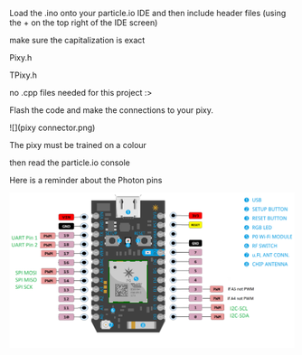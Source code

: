 Load the .ino onto your particle.io IDE and then include header files (using the + on the top right of the IDE screen)  

make sure the capitalization is exact

Pixy.h

TPixy.h

no .cpp files needed for this project :>

Flash the code and make the connections to your pixy.

![](pixy connector.png)


The pixy must be trained on a colour 

then read the particle.io console






Here is a reminder about the Photon pins

![](photon-pins.png)
